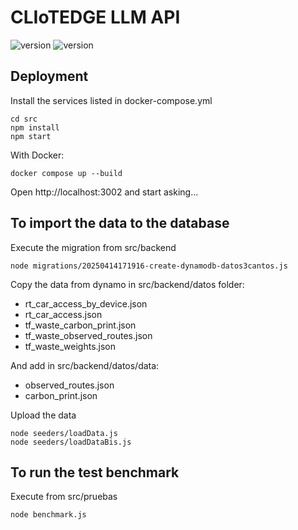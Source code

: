 # CLIoTEDGE LLM API

![version](https://img.shields.io/badge/node-v20.15.0-green)
![version](https://img.shields.io/badge/PostgreSQL-v17.0-blue)



## Deployment 

Install the services listed in docker-compose.yml
```
cd src
npm install
npm start
````

With Docker:
```
docker compose up --build
```

Open http://localhost:3002 and start asking...


## To import the data to the database

Execute the migration from src/backend
```
node migrations/20250414171916-create-dynamodb-datos3cantos.js
```

Copy the data from dynamo in src/backend/datos folder:

- rt_car_access_by_device.json
- rt_car_access.json
- tf_waste_carbon_print.json
- tf_waste_observed_routes.json
- tf_waste_weights.json

And add in src/backend/datos/data:
- observed_routes.json
- carbon_print.json


Upload the data
```	
node seeders/loadData.js
node seeders/loadDataBis.js
```	

## To run the test benchmark
Execute from src/pruebas
```
node benchmark.js
```

